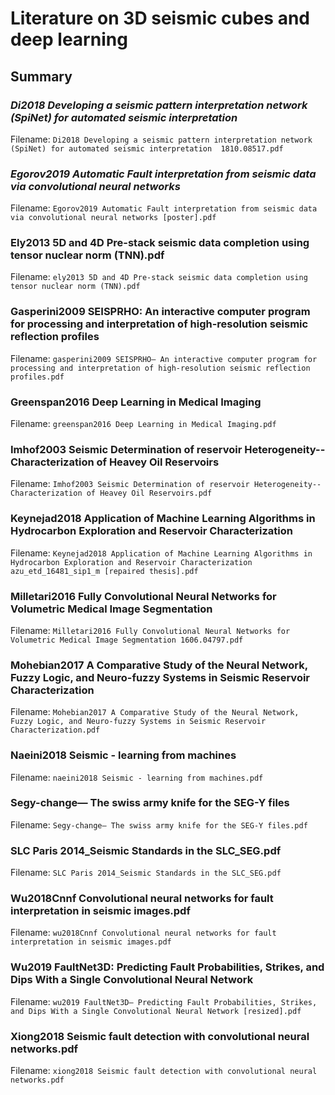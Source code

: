 # Literature on 3D seismic cubes and deep learning



## Summary



### *Di2018 Developing a seismic pattern interpretation network (SpiNet) for automated seismic interpretation*

Filename: `Di2018 Developing a seismic pattern interpretation network (SpiNet) for automated seismic interpretation  1810.08517.pdf`



### *Egorov2019 Automatic Fault interpretation from seismic data via convolutional neural networks*

Filename: `Egorov2019 Automatic Fault interpretation from seismic data via convolutional neural networks [poster].pdf`



### Ely2013 5D and 4D Pre-stack seismic data completion using tensor nuclear norm (TNN).pdf

Filename: `ely2013 5D and 4D Pre-stack seismic data completion using tensor nuclear norm (TNN).pdf`





### Gasperini2009 SEISPRHO: An interactive computer program for processing and interpretation of high-resolution seismic reflection profiles

Filename: `gasperini2009 SEISPRHO— An interactive computer program for processing and interpretation of high-resolution seismic reflection profiles.pdf`



### Greenspan2016 Deep Learning in Medical Imaging

Filename: `greenspan2016 Deep Learning in Medical Imaging.pdf`



### Imhof2003 Seismic Determination of reservoir Heterogeneity-- Characterization of Heavey Oil Reservoirs

Filename: `Imhof2003 Seismic Determination of reservoir Heterogeneity-- Characterization of Heavey Oil Reservoirs.pdf`



### Keynejad2018 Application of Machine Learning Algorithms in Hydrocarbon Exploration and Reservoir Characterization

Filename: `Keynejad2018 Application of Machine Learning Algorithms in Hydrocarbon Exploration and Reservoir Characterization  azu_etd_16481_sip1_m [repaired thesis].pdf`





### Milletari2016 Fully Convolutional Neural Networks for  Volumetric Medical Image Segmentation

Filename: `Milletari2016 Fully Convolutional Neural Networks for  Volumetric Medical Image Segmentation 1606.04797.pdf`



### Mohebian2017 A Comparative Study of the Neural Network, Fuzzy Logic, and Neuro-fuzzy Systems in Seismic Reservoir Characterization

Filename: `Mohebian2017 A Comparative Study of the Neural Network, Fuzzy Logic, and Neuro-fuzzy Systems in Seismic Reservoir Characterization.pdf`



### Naeini2018 Seismic - learning from machines

Filename: `naeini2018 Seismic - learning from machines.pdf`



### Segy-change— The swiss army knife for the SEG-Y files

Filename: `Segy-change— The swiss army knife for the SEG-Y files.pdf`



### SLC Paris 2014_Seismic Standards in the SLC_SEG.pdf

Filename: `SLC Paris 2014_Seismic Standards in the SLC_SEG.pdf`



### Wu2018Cnnf Convolutional neural networks for fault interpretation in seismic images.pdf

Filename: `wu2018Cnnf Convolutional neural networks for fault interpretation in seismic images.pdf`



### Wu2019 FaultNet3D: Predicting Fault Probabilities, Strikes, and Dips With a Single Convolutional Neural Network

Filename: `wu2019 FaultNet3D— Predicting Fault Probabilities, Strikes, and Dips With a Single Convolutional Neural Network [resized].pdf`



### Xiong2018 Seismic fault detection with convolutional neural networks.pdf

Filename: `xiong2018 Seismic fault detection with convolutional neural networks.pdf`

